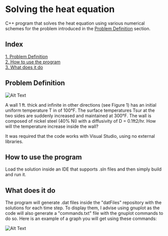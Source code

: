 # Solving the heat equation

C++ program that solves the heat equation using various numerical schemes for the problem introduced in the [Problem Definition](#problem-definition) section.

## Index
[1. Problem Definition](#problem-definition)  
[2. How to use the program](#how-to-use-the-program)  
[3. What does it do](#what-does-it-do)  

## Problem Definition

![Alt Text](https://image.ibb.co/i8NzYb/wall_problem.jpg)

A wall 1 ft.  thick and infinite in other directions (see Figure 1) has an initial uniform temperature T in of 100°F. The surface temperatures Tsur at the two sides are suddenly increased and maintained at 300°F. The wall is composed of nickel steel (40% Ni) with a diffusivity of D = 0.1ft2/hr. 
How will the temperature increase inside the wall?

It was required that the code works with Visual Studio, using no external libraries.

## How to use the program

Load the solution inside an IDE that supports .sln files and then simply build and run it.

## What does it do

The program will generate .dat files inside the "datFiles" repository with the solutions for each time step. To display them, I advise using gnuplot as the code will also generate a "commands.txt" file with the gnuplot commands to do so. Here is an example of a graph you will get using these commands:

![Alt Text](https://image.ibb.co/gZ4hKG/Crank_Nicholson_t30_delta_T0_01.png)
